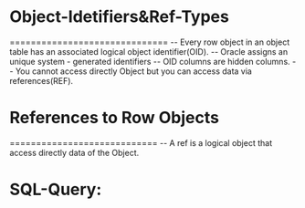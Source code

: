 # Object-Idetifiers&Ref-Types
==============================
-- Every row object in an object table has an associated logical object identifier(OID).
-- Oracle assigns an unique system - generated identifiers
-- OID columns are hidden columns.
-- You cannot access directly Object but you can access data via references(REF).

# References to Row Objects
============================
-- A ref is a logical object that access directly data of the Object.

# SQL-Query:

